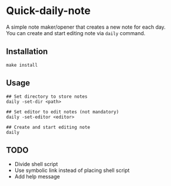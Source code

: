 # Quick-daily-note
A simple note maker/opener that creates a new note for each day.  
You can create and start editing note via `daily` command.

## Installation
```
make install
```

## Usage
```
## Set directory to store notes
daily -set-dir <path>

## Set editor to edit notes (not mandatory)
daily -set-editor <editor>

## Create and start editing note
daily
```

## TODO
- Divide shell script
- Use symbolic link instead of placing shell script
- Add help message

